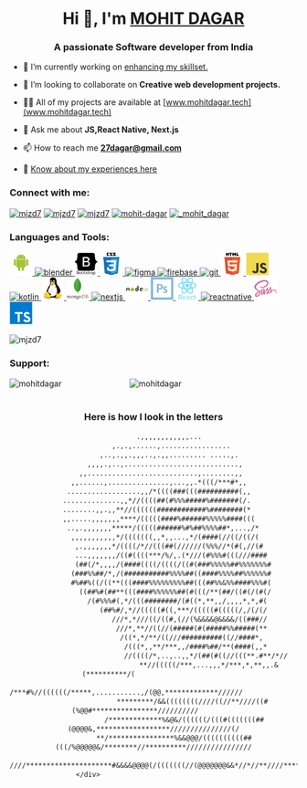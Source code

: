 <h1 align="center">Hi 👋, I'm <a href="www.mohitdagar.tech/index/personal">MOHIT DAGAR</a></h1>
<h3 align="center">A passionate Software developer from India</h3>

- 🔭 I’m currently working on [enhancing my skillset.](www.mohitdagar.tech/resume_image)

- 👯 I’m looking to collaborate on **Creative web development projects.**

- 👨‍💻 All of my projects are available at [www.mohitdagar.tech](www.mohitdagar.tech)

- 💬 Ask me about **JS,React Native, Next.js**

- 📫 How to reach me **27dagar@gmail.com**

- 📄 <a href="www.mohitdagar.tech/index/personal"> Know about my experiences here</a>

<h3 align="left">Connect with me:</h3>
<p align="left">
<a href="https://codepen.io/mjzd7" target="blank"><img align="center" src="https://raw.githubusercontent.com/rahuldkjain/github-profile-readme-generator/master/src/images/icons/Social/codepen.svg" alt="mjzd7" height="30" width="40" /></a>
<a href="https://dev.to/mjzd7" target="blank"><img align="center" src="https://raw.githubusercontent.com/rahuldkjain/github-profile-readme-generator/master/src/images/icons/Social/devto.svg" alt="mjzd7" height="30" width="40" /></a>
<a href="https://twitter.com/mjzd7" target="blank"><img align="center" src="https://raw.githubusercontent.com/rahuldkjain/github-profile-readme-generator/master/src/images/icons/Social/twitter.svg" alt="mjzd7" height="30" width="40" /></a>
<a href="https://linkedin.com/in/mohit-dagar" target="blank"><img align="center" src="https://raw.githubusercontent.com/rahuldkjain/github-profile-readme-generator/master/src/images/icons/Social/linked-in-alt.svg" alt="mohit-dagar" height="30" width="40" /></a>
<a href="https://instagram.com/_mohit_dagar" target="blank"><img align="center" src="https://raw.githubusercontent.com/rahuldkjain/github-profile-readme-generator/master/src/images/icons/Social/instagram.svg" alt="_mohit_dagar" height="30" width="40" /></a>
</p>

<h3 align="left">Languages and Tools:</h3>
<p align="left"> <a href="https://developer.android.com" target="_blank" rel="noreferrer"> <img src="https://raw.githubusercontent.com/devicons/devicon/master/icons/android/android-original-wordmark.svg" alt="android" width="40" height="40"/> </a> <a href="https://www.blender.org/" target="_blank" rel="noreferrer"> <img src="https://download.blender.org/branding/community/blender_community_badge_white.svg" alt="blender" width="40" height="40"/> </a> <a href="https://getbootstrap.com" target="_blank" rel="noreferrer"> <img src="https://raw.githubusercontent.com/devicons/devicon/master/icons/bootstrap/bootstrap-plain-wordmark.svg" alt="bootstrap" width="40" height="40"/> </a> <a href="https://www.w3schools.com/css/" target="_blank" rel="noreferrer"> <img src="https://raw.githubusercontent.com/devicons/devicon/master/icons/css3/css3-original-wordmark.svg" alt="css3" width="40" height="40"/> </a> <a href="https://www.figma.com/" target="_blank" rel="noreferrer"> <img src="https://www.vectorlogo.zone/logos/figma/figma-icon.svg" alt="figma" width="40" height="40"/> </a> <a href="https://firebase.google.com/" target="_blank" rel="noreferrer"> <img src="https://www.vectorlogo.zone/logos/firebase/firebase-icon.svg" alt="firebase" width="40" height="40"/> </a> <a href="https://git-scm.com/" target="_blank" rel="noreferrer"> <img src="https://www.vectorlogo.zone/logos/git-scm/git-scm-icon.svg" alt="git" width="40" height="40"/> </a> <a href="https://www.w3.org/html/" target="_blank" rel="noreferrer"> <img src="https://raw.githubusercontent.com/devicons/devicon/master/icons/html5/html5-original-wordmark.svg" alt="html5" width="40" height="40"/> </a> <a href="https://developer.mozilla.org/en-US/docs/Web/JavaScript" target="_blank" rel="noreferrer"> <img src="https://raw.githubusercontent.com/devicons/devicon/master/icons/javascript/javascript-original.svg" alt="javascript" width="40" height="40"/> </a> <a href="https://kotlinlang.org" target="_blank" rel="noreferrer"> <img src="https://www.vectorlogo.zone/logos/kotlinlang/kotlinlang-icon.svg" alt="kotlin" width="40" height="40"/> </a> <a href="https://www.linux.org/" target="_blank" rel="noreferrer"> <img src="https://raw.githubusercontent.com/devicons/devicon/master/icons/linux/linux-original.svg" alt="linux" width="40" height="40"/> </a> <a href="https://www.mongodb.com/" target="_blank" rel="noreferrer"> <img src="https://raw.githubusercontent.com/devicons/devicon/master/icons/mongodb/mongodb-original-wordmark.svg" alt="mongodb" width="40" height="40"/> </a> <a href="https://nextjs.org/" target="_blank" rel="noreferrer"> <img src="https://cdn.worldvectorlogo.com/logos/nextjs-2.svg" alt="nextjs" width="40" height="40"/> </a> <a href="https://nodejs.org" target="_blank" rel="noreferrer"> <img src="https://raw.githubusercontent.com/devicons/devicon/master/icons/nodejs/nodejs-original-wordmark.svg" alt="nodejs" width="40" height="40"/> </a> <a href="https://www.photoshop.com/en" target="_blank" rel="noreferrer"> <img src="https://raw.githubusercontent.com/devicons/devicon/master/icons/photoshop/photoshop-line.svg" alt="photoshop" width="40" height="40"/> </a> <a href="https://reactjs.org/" target="_blank" rel="noreferrer"> <img src="https://raw.githubusercontent.com/devicons/devicon/master/icons/react/react-original-wordmark.svg" alt="react" width="40" height="40"/> </a> <a href="https://reactnative.dev/" target="_blank" rel="noreferrer"> <img src="https://reactnative.dev/img/header_logo.svg" alt="reactnative" width="40" height="40"/> </a> <a href="https://sass-lang.com" target="_blank" rel="noreferrer"> <img src="https://raw.githubusercontent.com/devicons/devicon/master/icons/sass/sass-original.svg" alt="sass" width="40" height="40"/> </a> <a href="https://www.typescriptlang.org/" target="_blank" rel="noreferrer"> <img src="https://raw.githubusercontent.com/devicons/devicon/master/icons/typescript/typescript-original.svg" alt="typescript" width="40" height="40"/> </a> </p>

<p><img align="center" src="https://github-readme-stats.vercel.app/api/top-langs?username=mjzd7&show_icons=true&locale=en&layout=compact" alt="mjzd7" /></p>

<h3 align="left">Support:</h3>
<p><a href="https://www.buymeacoffee.com/mohitdagar"> <img align="left" src="https://cdn.buymeacoffee.com/buttons/v2/default-yellow.png" height="50" width="210" alt="mohitdagar" /></a><a href="https://ko-fi.com/mohitdagar"> <img align="left" src="https://cdn.ko-fi.com/cdn/kofi3.png?v=3" height="50" width="210" alt="mohitdagar" /></a></p><br><br>


<h3 align="center">Here is how I look in the letters</h3>
<div align="center">
                                                                                                    
                                   .,,,,,,,,,,,,...                                                 
                             ,.,.,......,.................                                          
                          ,..,.,,.,,,..,.,,......... .....,.                                        
                       ,,,,.,..,............................,                                       
                     ,,...........................,........,,                                       
                   ,,......,...............,...,,.*(((/***#*,,                                      
                  ..................,,/*((((###(((##########(,,                                     
                 ..............,,*//((((##(#%%%#####%#######(/.                                     
                 ........,,.,,**//((((((############%########(*                                     
                 ,,.....,,,,,,,****/(((((####%######%%%%%####(((                                    
                  ..,.,,,,,,,*****/(((((######%#%##%%%%##*,...,/*                                   
                   ,,,,,,,,,,,*/(((((((,,*,,...,*/(####(//((/((/(                                   
                    ,.,,,,,,,*/((((/*//(((##(//////(%%%//*(#(,//(#                                  
                    ...,,,,,,,/((#((((***/%/,.(*///(#%%%#(((///####                                 
                    (##(/*,,,,/(####((((/((((/((#(###%%%%%##%%%%%%%#                                
                   (###%%##/*,/(###########%%%%##((####%%%%##%%%%%%#                                
                   #%##%((/((**(((####%%%%%%%%%##(((##%%&%%####%%%#(                                
                     ((##%#(##**(((####%%%%%%##(#(((/**(##/((#(/(#(/                                
                       /(#%%%#(,*/(((########/(#((*,**,,/,,,,*,*,#(                                 
                          (##%#/,*//(((((#((,***/(((((#(((((/,/(/(/                                 
                             ///*,*///((/((#,(//(%&&&&@&&&&/((###//                                 
                              ///*,**//((//(#####(#(#####%%#####(**                                 
                               /((*,*/**/((///##########((//####*,                                  
                                /(((*,,**/***,,/####%##/**(####(,,*                                 
                                //((((/*,..,..,,*/(##(#((//(((**.#**/*//                            
                               **//(((((/***,...,,,*/***,*,**,,.&(**********/(                      
                            /***#%//((((((/*****,...........,/(@@,*************//////               
                       *********/&&((((((((////((//**////((#(%@@#****************//////////         
                   /*************%&@&/((((((/(((#(((((((##(@@@@&,******************///////////////(/
              **/****************%&&@@@/((((((((((##(((/%@@@@@&/********//**********////////////////
        ////*********************#&&&&@@@@(/(((((((//(@@@@@@@&&*//*//**////***********//////////////                                                                   </div>                                
